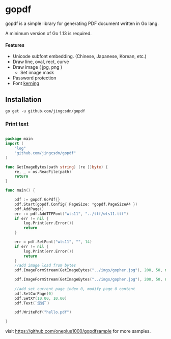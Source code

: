 # gopdf

gopdf is a simple library for generating PDF document written in Go lang.

A minimum version of Go 1.13 is required.

#### Features

- Unicode subfont embedding. (Chinese, Japanese, Korean, etc.)
- Draw line, oval, rect, curve
- Draw image ( jpg, png )
  - Set image mask
- Password protection
- Font [kerning](https://en.wikipedia.org/wiki/Kerning)

## Installation

```
go get -u github.com/jingcsdn/gopdf
```

### Print text

```go

package main
import (
	"log"
	"github.com/jingcsdn/gopdf"
)

func GetImageBytes(path string) (re []byte) {
	re, _ = os.ReadFile(path)
	return
}

func main() {

	pdf := gopdf.GoPdf{}
	pdf.Start(gopdf.Config{ PageSize: *gopdf.PageSizeA4 })
	pdf.AddPage()
	err := pdf.AddTTFFont("wts11", "../ttf/wts11.ttf")
	if err != nil {
		log.Print(err.Error())
		return
	}

	err = pdf.SetFont("wts11", "", 14)
	if err != nil {
		log.Print(err.Error())
		return
	}
    //add image load from bytes
    pdf.ImageFormStream(GetImageBytes("../imgs/gopher.jpg"), 200, 50, nil) //print image index 0

    pdf.ImageFormStream(GetImageBytes("../imgs/gopher.jpg"), 200, 50, nil) //print image index 1
    
    //add set current page index 0, modify page 0 content
    pdf.SetCurPage(0)
    pdf.SetXY(10.00, 10.00)
	pdf.Text(`您好`)

	pdf.WritePdf("hello.pdf")

}

```
 
 

visit https://github.com/oneplus1000/gopdfsample for more samples.
